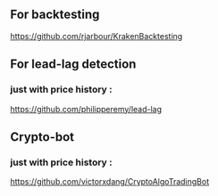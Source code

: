 ## For backtesting

https://github.com/rjarbour/KrakenBacktesting


## For lead-lag detection

### just with price history :
https://github.com/philipperemy/lead-lag

## Crypto-bot

### just with price history :
https://github.com/victorxdang/CryptoAlgoTradingBot